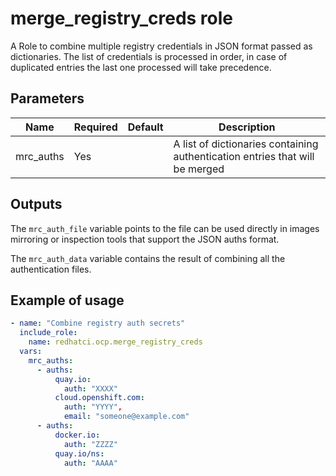 # merge_registry_creds role

A Role to combine multiple registry credentials in JSON format passed as dictionaries. The list of credentials is processed in order, in case of duplicated entries the last one processed will take precedence.

## Parameters

Name             | Required | Default        | Description
-----------------|----------| ---------------|-------------
mrc_auths        | Yes      |                | A list of dictionaries containing authentication entries that will be merged

## Outputs

The `mrc_auth_file` variable points to the file can be used directly in images mirroring or inspection tools that support the JSON auths format.

The `mrc_auth_data` variable contains the result of combining all the authentication files.

## Example of usage

```yaml
- name: "Combine registry auth secrets"
  include_role:
    name: redhatci.ocp.merge_registry_creds
  vars:
    mrc_auths:
      - auths:
          quay.io:
            auth: "XXXX"
          cloud.openshift.com:
            auth: "YYYY",
            email: "someone@example.com"
      - auths:
          docker.io:
            auth: "ZZZZ"
          quay.io/ns:
            auth: "AAAA"
```
